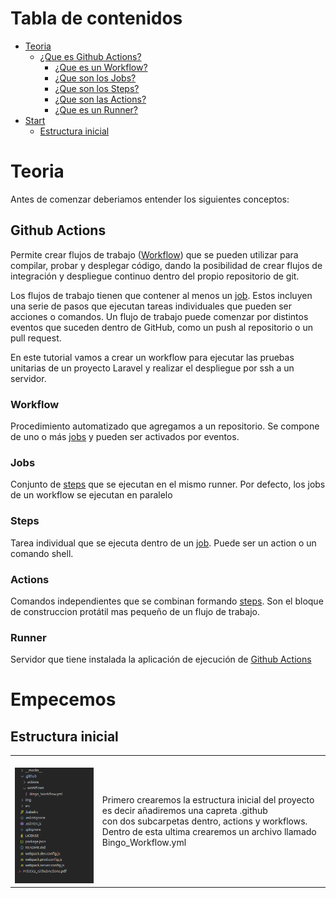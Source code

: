 # Tabla de contenidos
- [Teoria](#Teoria)
    - [¿Que es Github Actions?](#Github-Actions)
        - [¿Que es un Workflow?](#Workflow)
        - [¿Que son los Jobs?](#Jobs)
        - [¿Que son los Steps?](#Steps)
        - [¿Que son las Actions?](#Actions)
        - [¿Que es un Runner?](#Runner)
- [Start](#Empecemos)
    - [Estructura inicial](#Estructura-inicial)








# Teoria
Antes de comenzar deberiamos entender los siguientes conceptos:

## Github Actions
Permite crear flujos de trabajo ([Workflow](#Workflow)) que se pueden utilizar para compilar, probar y desplegar código, dando la posibilidad de crear flujos de integración y despliegue continuo dentro del propio repositorio de git.


Los flujos de trabajo tienen que contener al menos un [job](#Jobs). Estos incluyen una serie de pasos que ejecutan tareas individuales que pueden ser acciones o comandos. Un flujo de trabajo puede comenzar por distintos eventos que suceden dentro de GitHub, como un push al repositorio o un pull request.

En este tutorial vamos a crear un workflow para ejecutar las pruebas unitarias de un proyecto Laravel y realizar el despliegue por ssh a un servidor.

### Workflow
Procedimiento automatizado que agregamos a un repositorio. Se compone de uno o más [jobs](#Jobs) y pueden ser activados por eventos.

### Jobs
Conjunto de [steps](#Steps) que se ejecutan en el mismo runner. Por defecto, los jobs de un workflow se ejecutan en paralelo

### Steps 
Tarea individual que se ejecuta dentro de un [job](#Jobs). Puede ser un action o un comando shell.

### Actions
Comandos independientes que se combinan formando [steps](#Steps). Son el bloque de construccion protátil mas pequeño de un flujo de trabajo.

### Runner
Servidor que tiene instalada la aplicación de ejecución de [Github Actions](#Github-Actions)




# Empecemos

## Estructura inicial

<table>
<tr>
    <td>
    <br>
        <img rowspan="2" src="img/estructuraInicial.png">
    </td>
    <td>
      Primero crearemos la estructura inicial del proyecto <br>
    es decir añadiremos una capreta .github <br> 
    con dos subcarpetas dentro, actions y workflows. <br> 
    Dentro de esta ultima crearemos un archivo llamado Bingo_Workflow.yml
    </td>
</tr>
</table>

## 